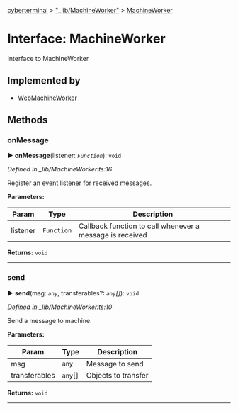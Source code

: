 [cyberterminal](../README.md) > ["_lib/MachineWorker"](../modules/__lib_machineworker_.md) > [MachineWorker](../interfaces/__lib_machineworker_.machineworker.md)



# Interface: MachineWorker


Interface to MachineWorker

## Implemented by

* [WebMachineWorker](../classes/__lib_websys_.webmachineworker.md)


## Methods
<a id="onmessage"></a>

###  onMessage

► **onMessage**(listener: *`Function`*): `void`



*Defined in _lib/MachineWorker.ts:16*



Register an event listener for received messages.


**Parameters:**

| Param | Type | Description |
| ------ | ------ | ------ |
| listener | `Function`   |  Callback function to call whenever a message is received |





**Returns:** `void`





___

<a id="send"></a>

###  send

► **send**(msg: *`any`*, transferables?: *`any`[]*): `void`



*Defined in _lib/MachineWorker.ts:10*



Send a message to machine.


**Parameters:**

| Param | Type | Description |
| ------ | ------ | ------ |
| msg | `any`   |  Message to send |
| transferables | `any`[]   |  Objects to transfer |





**Returns:** `void`





___



